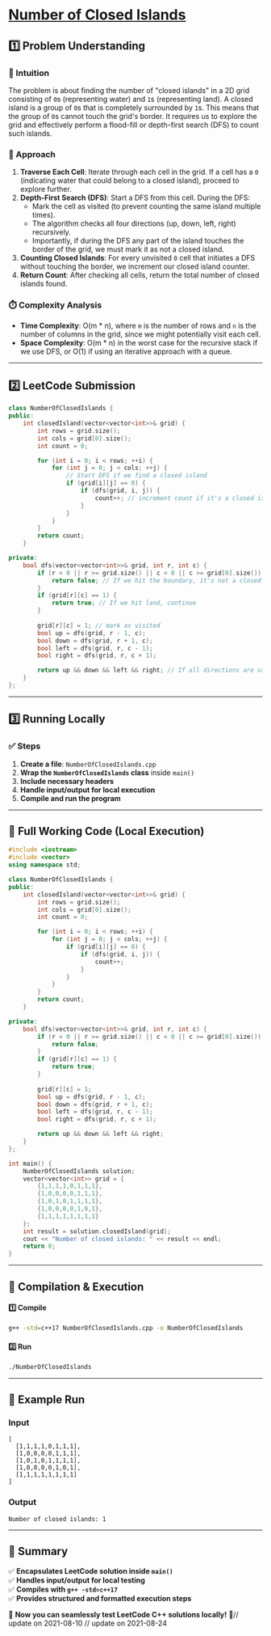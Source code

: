 # **[Number of Closed Islands](https://leetcode.com/problems/number-of-closed-islands/description/)**  

## **1️⃣ Problem Understanding**  
### **📌 Intuition**  
The problem is about finding the number of "closed islands" in a 2D grid consisting of `0`s (representing water) and `1`s (representing land). A closed island is a group of `0`s that is completely surrounded by `1`s. This means that the group of `0`s cannot touch the grid's border. It requires us to explore the grid and effectively perform a flood-fill or depth-first search (DFS) to count such islands.

### **🚀 Approach**  
1. **Traverse Each Cell**: Iterate through each cell in the grid. If a cell has a `0` (indicating water that could belong to a closed island), proceed to explore further.
2. **Depth-First Search (DFS)**: Start a DFS from this cell. During the DFS:
   - Mark the cell as visited (to prevent counting the same island multiple times).
   - The algorithm checks all four directions (up, down, left, right) recursively.
   - Importantly, if during the DFS any part of the island touches the border of the grid, we must mark it as not a closed island.
3. **Counting Closed Islands**: For every unvisited `0` cell that initiates a DFS without touching the border, we increment our closed island counter.
4. **Return Count**: After checking all cells, return the total number of closed islands found.

### **⏱️ Complexity Analysis**  
- **Time Complexity**: O(m * n), where `m` is the number of rows and `n` is the number of columns in the grid, since we might potentially visit each cell.
- **Space Complexity**: O(m * n) in the worst case for the recursive stack if we use DFS, or O(1) if using an iterative approach with a queue.

---  

## **2️⃣ LeetCode Submission**  
```cpp
class NumberOfClosedIslands {
public:
    int closedIsland(vector<vector<int>>& grid) {
        int rows = grid.size();
        int cols = grid[0].size();
        int count = 0;

        for (int i = 0; i < rows; ++i) {
            for (int j = 0; j < cols; ++j) {
                // Start DFS if we find a closed island
                if (grid[i][j] == 0) {
                    if (dfs(grid, i, j)) {
                        count++; // increment count if it's a closed island
                    }
                }
            }
        }
        return count;
    }

private:
    bool dfs(vector<vector<int>>& grid, int r, int c) {
        if (r < 0 || r >= grid.size() || c < 0 || c >= grid[0].size()) {
            return false; // If we hit the boundary, it's not a closed island
        }
        if (grid[r][c] == 1) {
            return true; // If we hit land, continue
        }
        
        grid[r][c] = 1; // mark as visited
        bool up = dfs(grid, r - 1, c);
        bool down = dfs(grid, r + 1, c);
        bool left = dfs(grid, r, c - 1);
        bool right = dfs(grid, r, c + 1);

        return up && down && left && right; // If all directions are valid, it's a closed island
    }
};  
```

---  

## **3️⃣ Running Locally**  
### **✅ Steps**  
1. **Create a file**: `NumberOfClosedIslands.cpp`  
2. **Wrap the `NumberOfClosedIslands` class** inside `main()`  
3. **Include necessary headers**  
4. **Handle input/output for local execution**  
5. **Compile and run the program**  

---  

## **📝 Full Working Code (Local Execution)**  
```cpp
#include <iostream>
#include <vector>
using namespace std;

class NumberOfClosedIslands {
public:
    int closedIsland(vector<vector<int>>& grid) {
        int rows = grid.size();
        int cols = grid[0].size();
        int count = 0;

        for (int i = 0; i < rows; ++i) {
            for (int j = 0; j < cols; ++j) {
                if (grid[i][j] == 0) {
                    if (dfs(grid, i, j)) {
                        count++;
                    }
                }
            }
        }
        return count;
    }

private:
    bool dfs(vector<vector<int>>& grid, int r, int c) {
        if (r < 0 || r >= grid.size() || c < 0 || c >= grid[0].size()) {
            return false;
        }
        if (grid[r][c] == 1) {
            return true;
        }
        
        grid[r][c] = 1;
        bool up = dfs(grid, r - 1, c);
        bool down = dfs(grid, r + 1, c);
        bool left = dfs(grid, r, c - 1);
        bool right = dfs(grid, r, c + 1);

        return up && down && left && right;
    }
};

int main() {
    NumberOfClosedIslands solution;
    vector<vector<int>> grid = {
        {1,1,1,1,0,1,1,1},
        {1,0,0,0,0,1,1,1},
        {1,0,1,0,1,1,1,1},
        {1,0,0,0,0,1,0,1},
        {1,1,1,1,1,1,1,1}
    };
    int result = solution.closedIsland(grid);
    cout << "Number of closed islands: " << result << endl;
    return 0;
}
```  

---  

## **🔧 Compilation & Execution**  
#### **1️⃣ Compile**  
```bash
g++ -std=c++17 NumberOfClosedIslands.cpp -o NumberOfClosedIslands
```  

#### **2️⃣ Run**  
```bash
./NumberOfClosedIslands
```  

---  

## **🎯 Example Run**  
### **Input**  
```
[
  [1,1,1,1,0,1,1,1],
  [1,0,0,0,0,1,1,1],
  [1,0,1,0,1,1,1,1],
  [1,0,0,0,0,1,0,1],
  [1,1,1,1,1,1,1,1]
]
```  
### **Output**  
```
Number of closed islands: 1
```  

---  

## **📌 Summary**  
✅ **Encapsulates LeetCode solution inside `main()`**  
✅ **Handles input/output for local testing**  
✅ **Compiles with `g++ -std=c++17`**  
✅ **Provides structured and formatted execution steps**  

🚀 **Now you can seamlessly test LeetCode C++ solutions locally!** 🚀// update on 2021-08-10
// update on 2021-08-24
